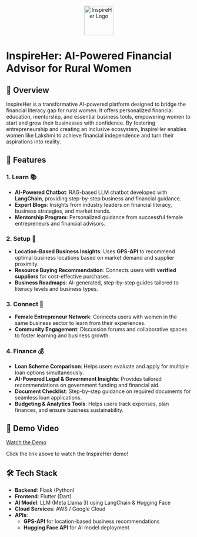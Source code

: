 <p align="center">
  <img src="https://github.com/user-attachments/assets/52f7ae17-b4fc-4a59-9e70-b23e8a24f22e" alt="InspireHer Logo" width="80"/>
</p>

# InspireHer: AI-Powered Financial Advisor for Rural Women

## 📌 Overview
InspireHer is a transformative AI-powered platform designed to bridge the financial literacy gap for rural women. It offers personalized financial education, mentorship, and essential business tools, empowering women to start and grow their businesses with confidence. By fostering entrepreneurship and creating an inclusive ecosystem, InspireHer enables women like Lakshmi to achieve financial independence and turn their aspirations into reality.


## 🚀 Features  

### 1. Learn 📚  
- **AI-Powered Chatbot**: RAG-based LLM chatbot developed with **LangChain**, providing step-by-step business and financial guidance.  
- **Expert Blogs**: Insights from industry leaders on financial literacy, business strategies, and market trends.  
- **Mentorship Program**: Personalized guidance from successful female entrepreneurs and financial advisors.  

### 2. Setup 🚀  
- **Location-Based Business Insights**: Uses **GPS-API** to recommend optimal business locations based on market demand and supplier proximity.  
- **Resource Buying Recommendation**: Connects users with **verified suppliers** for cost-effective purchases.  
- **Business Roadmaps**: AI-generated, step-by-step guides tailored to literacy levels and business types.  

### 3. Connect 🤝  
- **Female Entrepreneur Network**: Connects users with women in the same business sector to learn from their experiences.  
- **Community Engagement**: Discussion forums and collaborative spaces to foster learning and business growth.  

### 4. Finance 💰  
- **Loan Scheme Comparison**: Helps users evaluate and apply for multiple loan options simultaneously.  
- **AI-Powered Legal & Government Insights**: Provides tailored recommendations on government funding and financial aid.  
- **Document Checklist**: Step-by-step guidance on required documents for seamless loan applications.  
- **Budgeting & Analytics Tools**: Helps users track expenses, plan finances, and ensure business sustainability.  

## 🎥 Demo Video  

[Watch the Demo](https://github.com/YOUR_USERNAME/YOUR_REPO/blob/main/assets/demo.mp4)  

Click the link above to watch the InspireHer demo!


## 🛠️ Tech Stack
- **Backend**: Flask (Python)
- **Frontend**: Flutter (Dart)
- **AI Model**: LLM (Meta Llama 3) using LangChain & Hugging Face
- **Cloud Services**: AWS / Google Cloud
- **APIs**:
  - **GPS-API** for location-based business recommendations
  - **Hugging Face API** for AI model deployment

